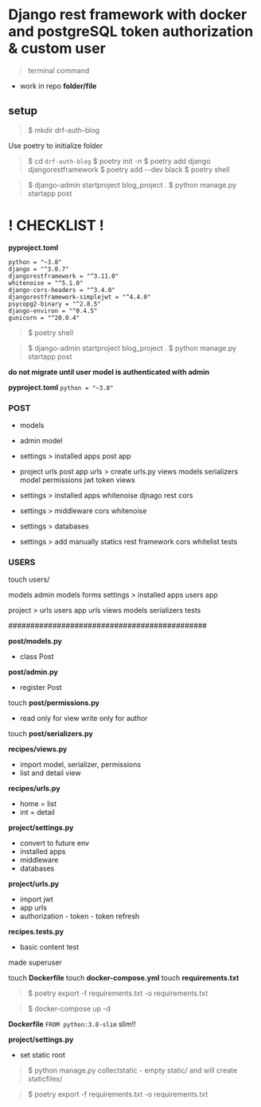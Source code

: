 # Django rest framework with docker and postgreSQL token authorization & custom user


> terminal command
- work in repo
**folder/file**

## setup
> $ mkdir drf-auth-blog

Use poetry to initialize folder 

> $ cd `drf-auth-blog` 
> $ poetry init -n 
> $ poetry add django djangorestframework 
> $ poetry add --dev black 
> $ poetry shell 

> $ django-admin startproject blog_project .
> $ python manage.py startapp post

# ! CHECKLIST ! 
**pyproject.toml**
```[tool.poetry.dependencies]
python = "~3.8"
django = "^3.0.7"
djangorestframework = "^3.11.0"
whitenoise = "^5.1.0"
django-cors-headers = "^3.4.0"
djangorestframework-simplejwt = "^4.4.0"
psycopg2-binary = "^2.8.5"
django-environ = "^0.4.5"
gunicorn = "^20.0.4"
```
> $ poetry shell 

> $ django-admin startproject blog_project .
> $ python manage.py startapp post

**do not migrate until user model is authenticated with admin**

**pyproject.toml**
```python = "~3.8"```

### POST ### 
- models
- admin
    model
- settings > installed apps
    post app
- project urls
    post app urls > create urls.py
        views
            models
            serializers
                model
            permissions
    jwt token views

- settings > installed apps
    whitenoise
    djnago
    rest
    cors
- settings > middleware
    cors 
    whitenoise
- settings > databases
- settings > add manually 
    statics
    rest framework
    cors whitelist
tests


### USERS ### 
touch users/

models
admin
    models
    forms
settings > installed apps
    users app

project > urls
    users app urls
        views
            models
            serializers
tests

#############################################

**post/models.py**
- class Post

**post/admin.py**
- register Post

touch **post/permissions.py**
- read only for view write only for author

touch **post/serializers.py**


**recipes/views.py**
- import model, serializer, permissions
- list and detail view

**recipes/urls.py**
- home  =  list
- int   =  detail

**project/settings.py**
- convert to future env
- installed apps
- middleware
- databases

**project/urls.py**
- import jwt
- app urls
- authorization - token - token refresh

**recipes.tests.py**
- basic content test

made superuser


touch **Dockerfile**
touch **docker-compose.yml**
touch **requirements.txt**
> $ poetry export -f requirements.txt -o requirements.txt

> $ docker-compose up -d

**Dockerfile**
```FROM python:3.8-slim``` slim!!

**project/settings.py**
- set static root

> $ python manage.py collectstatic 
    - empty static/ and will create staticfiles/

> $ poetry export -f requirements.txt -o requirements.txt

